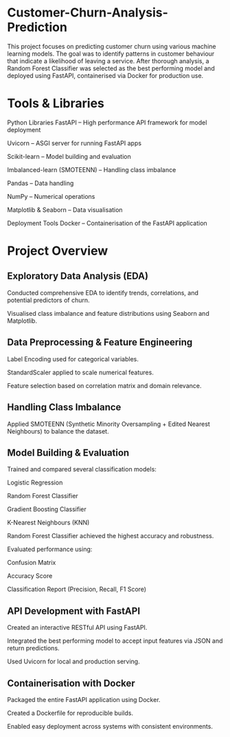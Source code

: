 # Customer-Churn-Analysis-Prediction

This project focuses on predicting customer churn using various machine learning models. The goal was to identify patterns in customer behaviour that indicate a likelihood of leaving a service. After thorough analysis, a Random Forest Classifier was selected as the best performing model and deployed using FastAPI, containerised via Docker for production use.

# Tools & Libraries 
 
 Python Libraries
FastAPI – High performance API framework for model deployment

Uvicorn – ASGI server for running FastAPI apps

Scikit-learn – Model building and evaluation

Imbalanced-learn (SMOTEENN) – Handling class imbalance

Pandas – Data handling

NumPy – Numerical operations

Matplotlib & Seaborn – Data visualisation

 Deployment Tools
Docker – Containerisation of the FastAPI application

 
 # Project Overview
## Exploratory Data Analysis (EDA)
Conducted comprehensive EDA to identify trends, correlations, and potential predictors of churn.

Visualised class imbalance and feature distributions using Seaborn and Matplotlib.

## Data Preprocessing & Feature Engineering
Label Encoding used for categorical variables.

StandardScaler applied to scale numerical features.

Feature selection based on correlation matrix and domain relevance.

## Handling Class Imbalance
Applied SMOTEENN (Synthetic Minority Oversampling + Edited Nearest Neighbours) to balance the dataset.

## Model Building & Evaluation
Trained and compared several classification models:

Logistic Regression

Random Forest Classifier

Gradient Boosting Classifier

K-Nearest Neighbours (KNN)

Random Forest Classifier achieved the highest accuracy and robustness.

Evaluated performance using:

Confusion Matrix

Accuracy Score

Classification Report (Precision, Recall, F1 Score)

## API Development with FastAPI
Created an interactive RESTful API using FastAPI.

Integrated the best performing model to accept input features via JSON and return predictions.

Used Uvicorn for local and production serving.

## Containerisation with Docker
Packaged the entire FastAPI application using Docker.

Created a Dockerfile for reproducible builds.

Enabled easy deployment across systems with consistent environments.
